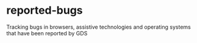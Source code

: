 # reported-bugs
Tracking bugs in browsers, assistive technologies and operating systems that have been reported by GDS
